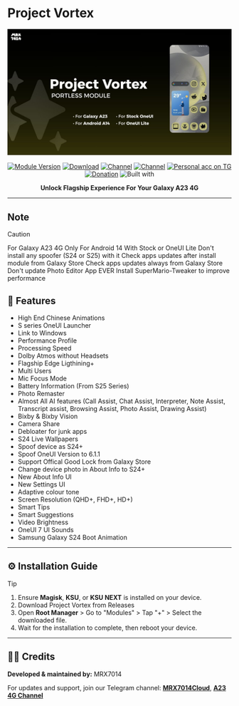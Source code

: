 # Project Vortex

<div align="center">
  <img src="assets/ProjectVortex.jpg" alt="" />
  <br />

[![Module Version](https://img.shields.io/badge/Module_Version-v1.0.0-44cc11?style=for-the-badge)](https://github.com/mrx7014/ProjectVortex/releases/tag/v1.0.0)
[![Download](https://img.shields.io/github/downloads/mrx7014/ProjectVortex/total?style=for-the-badge&cacheSeconds=2)](https://github.com/mrx7014/ProjectVortex/releases)
[![Channel](https://img.shields.io/badge/Follow_Channel-MRX7014Cloud-252850?style=for-the-badge&color=blue&logo=telegram)](https://t.me/mrx7014cloud)
[![Channel](https://img.shields.io/badge/Follow_Channel-A23Updates-252850?style=for-the-badge&color=blue&logo=telegram)](https://t.me/A235channel)
[![Personal acc on TG](https://img.shields.io/badge/Contact_Developer_via-Telegram-252850?style=for-the-badge&color=blue&logo=telegram)](https://t.me/mrx7014)
[![Donation](https://img.shields.io/badge/Support%20Development-black?style=for-the-badge&logo=buymeacoffee&logoColor=black&logoSize=auto&color=%23FFDD00&cacheSeconds=2&link=https%3A%2F%2Fbuymeacoffee.com%2Fzg089&link=https%3A%2F%2Fbuymeacoffee.com%2Fzg089)](https://buymeacoffee.com/mrx7014)
![Built with](https://img.shields.io/badge/Made_with-Love-red?style=for-the-badge)
  
**Unlock Flagship Experience For Your Galaxy A23 4G**
  
</div>

---


## Note
> [!CAUTION] 
> For Galaxy A23 4G Only
> For Android 14 With Stock or OneUI Lite
> Don't install any spoofer (S24 or S25) with it
> Check apps updates after install module from Galaxy Store
> Check apps updates always from Galaxy Store
> Don't update Photo Editor App EVER
> Install SuperMario-Tweaker to improve performance


## 🚀 Features

- High End Chinese Animations
- S series OneUI Launcher
- Link to Windows
- Performance Profile
- Processing Speed
- Dolby Atmos without Headsets
- Flagship Edge Ligthining+
- Multi Users
- Mic Focus Mode
- Battery Information (From S25 Series)
- Photo Remaster
- Almost All AI features (Call Assist,  Chat Assist,  Interpreter,  Note Assist,  Transcript assist, Browsing Assist, Photo Assist, Drawing Assist)
- Bixby & Bixby Vision
- Camera Share
- Debloater for junk apps
- S24 Live Wallpapers
- Spoof device as S24+
- Spoof OneUI Version to 6.1.1
- Support Offical Good Lock from Galaxy Store
- Change device photo in About Info to S24+
- New About Info UI
- New Settings UI
- Adaptive colour tone
- Screen Resolution (QHD+, FHD+, HD+)
- Smart Tips
- Smart Suggestions
- Video Brightness
- OneUI 7 UI Sounds
- Samsung Galaxy S24 Boot Animation

---

## ⚙️ Installation Guide  
> [!TIP]
> 1. Ensure **Magisk**, **KSU**, or **KSU NEXT** is installed on your device.  
> 2. Download Project Vortex from Releases
> 3. Open **Root Manager** > Go to "Modules" > Tap "+" > Select the downloaded file.  
> 4. Wait for the installation to complete, then reboot your device.  

---
## 🧑‍💻 Credits

**Developed & maintained by:** MRX7014

For updates and support, join our Telegram channel: **[MRX7014Cloud](https://t.me/MRX7014Cloud)**, **[A23 4G Channel](https://t.me/A235channel)**
